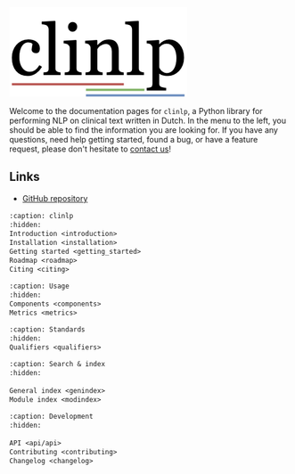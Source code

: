 ![clinlp logo](../../media/clinlp.png)

Welcome to the documentation pages for `clinlp`, a Python library for performing NLP on clinical text written in Dutch. In the menu to the left, you should be able to find the information you are looking for. If you have any questions, need help getting started, found a bug, or have a feature request, please don't hesitate to [contact us](contributing.md#contact)!

## Links

- [GitHub repository](https://github.com/umcu/clinlp)

```{toctree}
:caption: clinlp
:hidden:
Introduction <introduction>
Installation <installation>
Getting started <getting_started>
Roadmap <roadmap>
Citing <citing>
```

```{toctree}
:caption: Usage
:hidden:
Components <components>
Metrics <metrics>
```

```{toctree}
:caption: Standards
:hidden:
Qualifiers <qualifiers>
```

```{toctree}
:caption: Search & index
:hidden:

General index <genindex>
Module index <modindex>

```

```{toctree}
:caption: Development
:hidden:

API <api/api>
Contributing <contributing>
Changelog <changelog>
```

